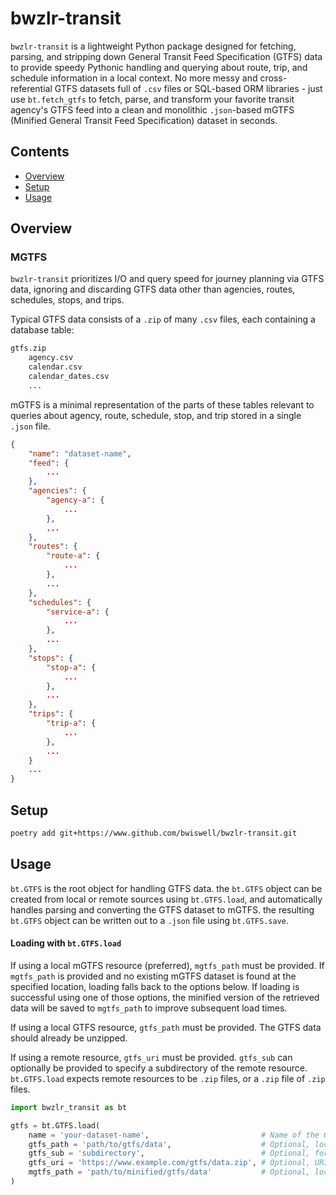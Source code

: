 # bwzlr-transit

`bwzlr-transit` is a lightweight Python package designed for fetching, parsing, and stripping down General Transit Feed Specification (GTFS) data to provide speedy Pythonic handling and querying about route, trip, and schedule information in a local context. No more messy and cross-referential GTFS datasets full of `.csv` files or SQL-based ORM libraries - just use `bt.fetch_gtfs` to fetch, parse, and transform your favorite transit agency's GTFS feed into a clean and monolithic `.json`-based mGTFS (Minified General Transit Feed Specification) dataset in seconds.

## Contents

- [Overview](#overview)
- [Setup](#setup)
- [Usage](#usage)

## Overview

### MGTFS
`bwzlr-transit` prioritizes I/O and query speed for journey planning via GTFS data, ignoring and discarding GTFS data other than agencies, routes, schedules, stops, and trips.

Typical GTFS data consists of a `.zip` of many `.csv` files, each containing a database table:

```txt
gtfs.zip
    agency.csv
    calendar.csv
    calendar_dates.csv
    ...
```

mGTFS is a minimal representation of the parts of these tables relevant to queries about agency, route, schedule, stop, and trip stored in a single `.json` file.

```json
{
    "name": "dataset-name",
    "feed": {
        ...
    },
    "agencies": {
        "agency-a": {
            ...
        },
        ...
    },
    "routes": {
        "route-a": {
            ...
        },
        ...
    },
    "schedules": {
        "service-a": {
            ...
        },
        ...
    },
    "stops": {
        "stop-a": {
            ...
        },
        ...
    },
    "trips": {
        "trip-a": {
            ...
        },
        ...
    }
    ...
}
```


## Setup
```sh
poetry add git+https://www.github.com/bwiswell/bwzlr-transit.git
```

## Usage

`bt.GTFS` is the root object for handling GTFS data. the `bt.GTFS` object can be created from local or remote sources using `bt.GTFS.load`, and automatically handles parsing and converting the GTFS dataset to mGTFS. the resulting `bt.GTFS` object can be written out to a `.json` file using `bt.GTFS.save`.

#### Loading with `bt.GTFS.load`

If using a local mGTFS resource (preferred), `mgtfs_path` must be provided. If `mgtfs_path` is provided and no existing mGTFS dataset is found at the specified location, loading falls back to the options below. If loading is successful using one of those options, the minified version of the retrieved data will be saved to `mgtfs_path` to improve subsequent load times.

If using a local GTFS resource, `gtfs_path` must be provided. The GTFS data should already be unzipped.

If using a remote resource, `gtfs_uri` must be provided. `gtfs_sub` can optionally be provided to specify a subdirectory of the remote resource. `bt.GTFS.load` expects remote resources to be `.zip` files, or a `.zip` file of `.zip` files.

```python
import bwzlr_transit as bt

gtfs = bt.GTFS.load(
    name = 'your-dataset-name',                         # Name of the GTFS dataset
    gtfs_path = 'path/to/gtfs/data',                    # Optional, local path to the GTFS dataset
    gtfs_sub = 'subdirectory',                          # Optional, for nested GTFS datasets
    gtfs_uri = 'https://www.example.com/gtfs/data.zip', # Optional, URI of the GTFS dataset
    mgtfs_path = 'path/to/minified/gtfs/data'           # Optional, local path to the mGTFS dataset
)
```